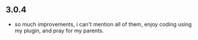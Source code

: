 ## 3.0.4

* so much improvements, i can't mention all of them, enjoy coding using my plugin, and pray for my parents.
